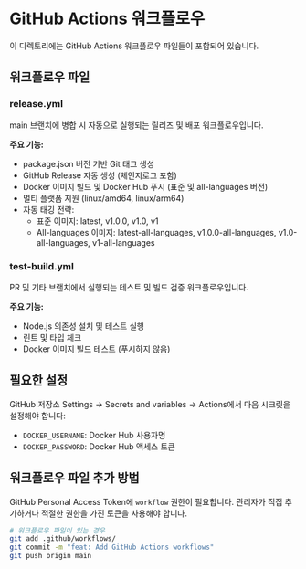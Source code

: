 # GitHub Actions 워크플로우

이 디렉토리에는 GitHub Actions 워크플로우 파일들이 포함되어 있습니다.

## 워크플로우 파일

### release.yml
main 브랜치에 병합 시 자동으로 실행되는 릴리즈 및 배포 워크플로우입니다.

**주요 기능:**
- package.json 버전 기반 Git 태그 생성
- GitHub Release 자동 생성 (체인지로그 포함)
- Docker 이미지 빌드 및 Docker Hub 푸시 (표준 및 all-languages 버전)
- 멀티 플랫폼 지원 (linux/amd64, linux/arm64)
- 자동 태깅 전략:
  - 표준 이미지: latest, v1.0.0, v1.0, v1
  - All-languages 이미지: latest-all-languages, v1.0.0-all-languages, v1.0-all-languages, v1-all-languages

### test-build.yml
PR 및 기타 브랜치에서 실행되는 테스트 및 빌드 검증 워크플로우입니다.

**주요 기능:**
- Node.js 의존성 설치 및 테스트 실행
- 린트 및 타입 체크
- Docker 이미지 빌드 테스트 (푸시하지 않음)

## 필요한 설정

GitHub 저장소 Settings → Secrets and variables → Actions에서 다음 시크릿을 설정해야 합니다:

- `DOCKER_USERNAME`: Docker Hub 사용자명
- `DOCKER_PASSWORD`: Docker Hub 액세스 토큰

## 워크플로우 파일 추가 방법

GitHub Personal Access Token에 `workflow` 권한이 필요합니다. 
관리자가 직접 추가하거나 적절한 권한을 가진 토큰을 사용해야 합니다.

```bash
# 워크플로우 파일이 있는 경우
git add .github/workflows/
git commit -m "feat: Add GitHub Actions workflows"
git push origin main
```
